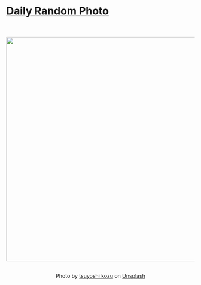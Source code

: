 # [Daily Random Photo](https://www.dailyrandomphoto.com/)

<div align="center">
  <br>
  <br>
  <a href="https://www.dailyrandomphoto.com/p/2024/2024-09-23/"><img src="https://images.unsplash.com/photo-1726538236643-2e50ca1ce8ea?crop=entropy&cs=tinysrgb&fit=max&fm=jpg&ixid=M3w3NzUwOHwwfDF8cmFuZG9tfHx8fHx8fHx8MTcyNzA1MTk5Nnw&ixlib=rb-4.0.3&q=80&w=1080" width="600px"></a>
  <br>
  <br>
  <p class="has-text-grey">Photo by <a href="https://unsplash.com/@tsuyoshikozu?utm_source=Daily%20Random%20Photo&amp;utm_medium=referral" target="_blank" rel="noopener noreferrer">tsuyoshi kozu</a> on <a href="https://unsplash.com/photos/a-bunch-of-white-flowers-on-a-tree-OoTPRddLhQ8?utm_source=Daily%20Random%20Photo&amp;utm_medium=referral" target="_blank" rel="noopener noreferrer">Unsplash</a></p>
</div>
